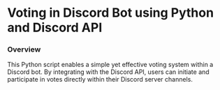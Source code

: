 # Voting in Discord Bot using Python and Discord API

### Overview
This Python script enables a simple yet effective voting system within a Discord bot. By integrating with the Discord API, users can initiate and participate in votes directly within their Discord server channels. 
